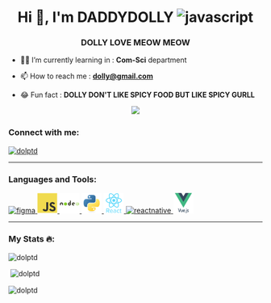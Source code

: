 <h1 align="center">Hi 👋, I'm DADDYDOLLY <img src="https://cdn-icons-png.flaticon.com/512/763/763704.png" alt="javascript" width="30" height="30"/></h1>
<h3 align="center">DOLLY LOVE MEOW MEOW</h3>

- 👩‍💻 I’m currently learning in : **Com-Sci** department

- 📫 How to reach me : **dolly@gmail.com**

- 😂 Fun fact : **DOLLY DON'T LIKE SPICY FOOD BUT LIKE SPICY GURLL**

<div id="header" align="center">
  <img src="https://www.pngkey.com/maxpic/u2w7e6i1a9o0w7e6/" width="100"/>
</div>

<h3 align="left">Connect with me:</h3>
<p align="left">
<a href="https://instagram.com/dolptd" target="blank"><img align="center" src="https://raw.githubusercontent.com/rahuldkjain/github-profile-readme-generator/master/src/images/icons/Social/instagram.svg" alt="dolptd" height="30" width="40" /></a>
</p>

---

<h3 align="left">Languages and Tools:</h3>
<p align="left"> <a href="https://www.figma.com/" target="_blank" rel="noreferrer"> 
  <img src="https://www.vectorlogo.zone/logos/figma/figma-icon.svg" alt="figma" width="40" height="40"/> </a> <a href="https://developer.mozilla.org/en-US/docs/Web/JavaScript" target="_blank" rel="noreferrer"> 
  <img src="https://raw.githubusercontent.com/devicons/devicon/master/icons/javascript/javascript-original.svg" alt="javascript" width="40" height="40"/> </a> <a href="https://nodejs.org" target="_blank" rel="noreferrer"> 
  <img src="https://raw.githubusercontent.com/devicons/devicon/master/icons/nodejs/nodejs-original-wordmark.svg" alt="nodejs" width="40" height="40"/> </a> <a href="https://www.python.org" target="_blank" rel="noreferrer"> 
  <img src="https://raw.githubusercontent.com/devicons/devicon/master/icons/python/python-original.svg" alt="python" width="40" height="40"/> </a> <a href="https://reactjs.org/" target="_blank" rel="noreferrer"> 
  <img src="https://raw.githubusercontent.com/devicons/devicon/master/icons/react/react-original-wordmark.svg" alt="react" width="40" height="40"/> </a> <a href="https://reactnative.dev/" target="_blank" rel="noreferrer"> 
  <img src="https://reactnative.dev/img/header_logo.svg" alt="reactnative" width="40" height="40"/> </a> <a href="https://vuejs.org/" target="_blank" rel="noreferrer"> <img src="https://raw.githubusercontent.com/devicons/devicon/master/icons/vuejs/vuejs-original-wordmark.svg" alt="vuejs" width="40" height="40"/> </a> </p>

---

<h3>My Stats 🔥:</h3>
<p><img align="center" src="https://github-readme-stats.vercel.app/api/top-langs?username=dolptd&show_icons=true&locale=en&layout=compact&theme=radical" alt="dolptd" /></p>

<p>&nbsp;<img align="center" src="https://github-readme-stats.vercel.app/api?username=dolptd&show_icons=true&locale=en&theme=radical" alt="dolptd" /></p>

<p><img align="center" src="https://github-readme-streak-stats.herokuapp.com/?user=dolptd&&theme=radical" alt="dolptd" /></p>

